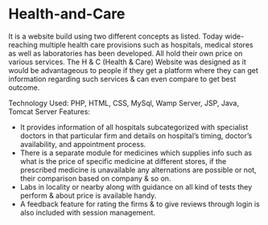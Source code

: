 # Health-and-Care
It is a website build using two different concepts as listed.
Today wide-reaching multiple health care provisions such as hospitals, medical stores as well as laboratories has been developed. All hold their own price on various services. The H & C (Health & Care) Website was designed as it would be advantageous to people if they get a platform where they can get information regarding such services & can even compare to get best outcome.

Technology Used: PHP, HTML, CSS, MySql, Wamp Server, JSP, Java, Tomcat Server
Features:
- It provides information of all hospitals subcategorized with specialist doctors in that particular firm and details on hospital’s timing, doctor’s availability, and appointment process.
- There is a separate module for medicines which supplies info such as what is the price of specific medicine at different stores, if the prescribed medicine is unavailable any alternations are possible or not, their comparison based on company & so on. 
- Labs in locality or nearby along with guidance on all kind of tests they perform & about price is available handy. 
- A feedback feature for rating the firms & to give reviews through login is also included with session management.
